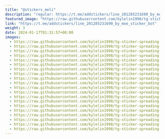 ```yaml
---
title: "@stickers_meli"
description: "regular: https://t.me/addstickers/line_201285231690_by_moe_sticker_bot"
featured_image: "https://raw.githubusercontent.com/kylelin1998/tg-sticker-spreading-worldwide-images/main/img/20c8b524-0701-4a44-a6b1-6b9a2f6c8f7a.jpg"
link: "https://t.me/addstickers/line_201285231690_by_moe_sticker_bot"
weight: 3
date: 2024-01-17T01:31:57+08:00
images:
  - https://raw.githubusercontent.com/kylelin1998/tg-sticker-spreading-worldwide-images/main/img/20c8b524-0701-4a44-a6b1-6b9a2f6c8f7a.jpg
  - https://raw.githubusercontent.com/kylelin1998/tg-sticker-spreading-worldwide-images/main/img/c00626a5-7ff9-44a2-9743-7de1f0bceefc.jpg
  - https://raw.githubusercontent.com/kylelin1998/tg-sticker-spreading-worldwide-images/main/img/f9f3721a-3c88-4003-a951-1ecb9da2e20e.jpg
  - https://raw.githubusercontent.com/kylelin1998/tg-sticker-spreading-worldwide-images/main/img/dc23b780-8066-4132-9726-b191afe439b4.jpg
  - https://raw.githubusercontent.com/kylelin1998/tg-sticker-spreading-worldwide-images/main/img/b1234512-c5f7-49f1-89ba-55d01deea870.jpg
  - https://raw.githubusercontent.com/kylelin1998/tg-sticker-spreading-worldwide-images/main/img/5d0494ea-937f-44ba-a036-fbcc3e166c72.jpg
  - https://raw.githubusercontent.com/kylelin1998/tg-sticker-spreading-worldwide-images/main/img/d6822aa6-a55a-4a2e-bf71-dc6a9e62607d.jpg
  - https://raw.githubusercontent.com/kylelin1998/tg-sticker-spreading-worldwide-images/main/img/f1b5c7fc-a97b-4604-b349-c67040941e39.jpg
  - https://raw.githubusercontent.com/kylelin1998/tg-sticker-spreading-worldwide-images/main/img/d5e6497f-35bc-4673-9cd8-1a9a8a2b7f4c.jpg
  - https://raw.githubusercontent.com/kylelin1998/tg-sticker-spreading-worldwide-images/main/img/221f1918-e937-41ab-bad1-8202cf58e1fa.jpg
  - https://raw.githubusercontent.com/kylelin1998/tg-sticker-spreading-worldwide-images/main/img/7c88ed4a-323c-452e-a6b1-2276f4403331.jpg
  - https://raw.githubusercontent.com/kylelin1998/tg-sticker-spreading-worldwide-images/main/img/43df75a0-f583-488e-a651-3dd7854b2e93.jpg
  - https://raw.githubusercontent.com/kylelin1998/tg-sticker-spreading-worldwide-images/main/img/2684abaa-e712-43a6-b6cc-0338e8d1956c.jpg
  - https://raw.githubusercontent.com/kylelin1998/tg-sticker-spreading-worldwide-images/main/img/fb8acb56-e7e4-4510-bc07-2eb663184ebb.jpg
  - https://raw.githubusercontent.com/kylelin1998/tg-sticker-spreading-worldwide-images/main/img/ef6a1e20-40c2-4c98-a91b-d8ebc5a48fa1.jpg
  - https://raw.githubusercontent.com/kylelin1998/tg-sticker-spreading-worldwide-images/main/img/d29335b8-3cc2-4be6-a5b7-e9998ee9e0e9.jpg
  - https://raw.githubusercontent.com/kylelin1998/tg-sticker-spreading-worldwide-images/main/img/5ffe8040-8756-4d18-8dac-49274e0ae034.jpg
  - https://raw.githubusercontent.com/kylelin1998/tg-sticker-spreading-worldwide-images/main/img/37c9b4c1-f297-4e1c-83ab-8ee358b8c7c1.jpg
  - https://raw.githubusercontent.com/kylelin1998/tg-sticker-spreading-worldwide-images/main/img/aeffd476-c735-4600-81f6-4132d14ac649.jpg
  - https://raw.githubusercontent.com/kylelin1998/tg-sticker-spreading-worldwide-images/main/img/d5ff1775-5b50-4b24-9963-f4c97af7fed2.jpg
---
```

